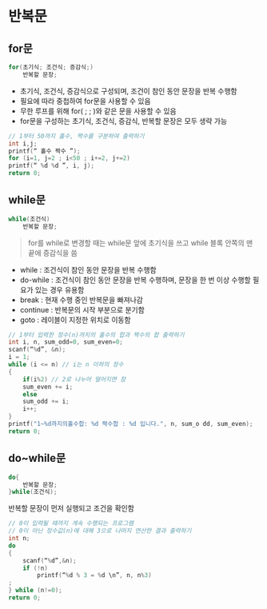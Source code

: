 # 반복문

## for문

```c
for(초기식; 조건식; 증감식;)
    반복할 문장;
```

- 초기식, 조건식, 증감식으로 구성되며, 조건이 참인 동안 문장을 반복 수행함
- 필요에 따라 중첩하여 for문을 사용할 수 있음
- 무한 루프를 위해 for( ; ; )와 같은 문을 사용할 수 있음
- for문을 구성하는 초기식, 조건식, 증감식, 반복할 문장은 모두 생략 가능

```c
// 1부터 50까지 홀수, 짝수를 구분하여 출력하기
int i,j;
printf(“ 홀수 짝수 ”);
for (i=1, j=2 ; i<50 ; i+=2, j+=2)
printf(“ %d %d ”, i, j);
return 0;
```

## while문

```c
while(조건식)
    반복할 문장;
```
> for를 while로 변경할 때는 while문 앞에 초기식을 쓰고 while 블록 안쪽의 맨 끝에 증감식을 씀

- while : 조건식이 참인 동안 문장을 반복 수행함
- do-while : 조건식이 참인 동안 문장을 반복 수행하며, 문장을 한 번 이상 수행할 필요가 있는 경우 유용함
- break : 현재 수행 중인 반복문을 빠져나감
- continue : 반복문의 시작 부분으로 분기함
- goto : 레이블이 지정한 위치로 이동함

```c
// 1부터 입력한 정수(n)까지의 홀수의 합과 짝수의 합 출력하기
int i, n, sum_odd=0, sum_even=0;
scanf(“%d”, &n);
i = 1;
while (i <= n) // i는 n 이하의 정수
{
    if(i%2) // 2로 나누어 떨어지면 참
    sum_even += i;
    else
    sum_odd += i;
    i++;
}
printf("1~%d까지의홀수합: %d 짝수합 : %d 입니다.", n, sum_o dd, sum_even);
return 0;
```

## do~while문

```c
do{
    반복할 문장;
}while(조건식);
```

반복할 문장이 먼저 실행되고 조건을 확인함

```c
// 0이 입력될 때까지 계속 수행되는 프로그램
// 0이 아닌 정수값(n)에 대해 3으로 나머지 연산한 결과 출력하기
int n;
do
{
    scanf(“%d”,&n);
    if (!n)
        printf(“%d % 3 = %d \n”, n, n%3)
;
} while (n!=0);
return 0;
```